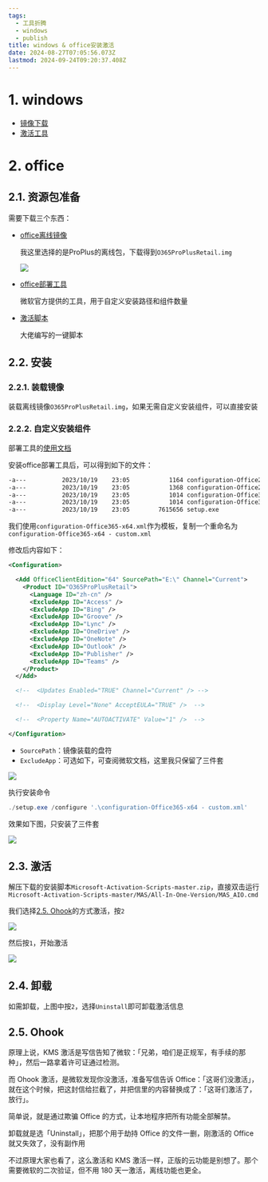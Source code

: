 ```yaml
---
tags:
  - 工具折腾
  - windows
  - publish
title: windows & office安装激活
date: 2024-08-27T07:05:56.073Z
lastmod: 2024-09-24T09:20:37.408Z
---
```

# 1. windows

* [镜像下载](https://hellowindows.cn/)
* [激活工具](https://cmwtat.cloudmoe.com/cn.html)

# 2. office

## 2.1. 资源包准备

需要下载三个东西：

* [office离线镜像](https://massgrave.dev/office_c2r_links.html)

  我这里选择的是ProPlus的离线包，下载得到`O365ProPlusRetail.img`

  ![](/images/03%20Resource/windows%20&%20office%E5%AE%89%E8%A3%85%E6%BF%80%E6%B4%BB.assets/ad0ac37064292740d0959f79aeda01d8_MD5.png)

* [office部署工具](https://www.microsoft.com/en-us/download/details.aspx?id=49117)

  微软官方提供的工具，用于自定义安装路径和组件数量

* [激活脚本](https://github.com/massgravel/Microsoft-Activation-Scripts/archive/refs/heads/master.zip)

  大佬编写的一键脚本

## 2.2. 安装

### 2.2.1. 装载镜像

装载离线镜像`O365ProPlusRetail.img`，如果无需自定义安装组件，可以直接安装

### 2.2.2. 自定义安装组件

部署工具的[使用文档](https://learn.microsoft.com/zh-cn/deployoffice/office-deployment-tool-configuration-options#product-element)

安装office部署工具后，可以得到如下的文件：

```bash
-a---          2023/10/19    23:05           1164 configuration-Office2019Enterprise.xml
-a---          2023/10/19    23:05           1368 configuration-Office2021Enterprise.xml
-a---          2023/10/19    23:05           1014 configuration-Office365-x64.xml
-a---          2023/10/19    23:05           1014 configuration-Office365-x86.xml
-a---          2023/10/19    23:05        7615656 setup.exe
```

我们使用`configuration-Office365-x64.xml`作为模板，复制一个重命名为`configuration-Office365-x64 - custom.xml`

修改后内容如下：

```xml
<Configuration>

  <Add OfficeClientEdition="64" SourcePath="E:\" Channel="Current">
    <Product ID="O365ProPlusRetail">
      <Language ID="zh-cn" />
      <ExcludeApp ID="Access" />
      <ExcludeApp ID="Bing" />
      <ExcludeApp ID="Groove" />
      <ExcludeApp ID="Lync" />
      <ExcludeApp ID="OneDrive" />
      <ExcludeApp ID="OneNote" />
      <ExcludeApp ID="Outlook" />
      <ExcludeApp ID="Publisher" />
      <ExcludeApp ID="Teams" />
    </Product>
  </Add>

  <!--  <Updates Enabled="TRUE" Channel="Current" /> -->

  <!--  <Display Level="None" AcceptEULA="TRUE" />  -->

  <!--  <Property Name="AUTOACTIVATE" Value="1" />  -->

</Configuration>
```

* `SourcePath`：镜像装载的盘符
* `ExcludeApp`：可选如下，可查阅微软文档，这里我只保留了三件套

![](/images/03%20Resource/windows%20&%20office%E5%AE%89%E8%A3%85%E6%BF%80%E6%B4%BB.assets/46689e7e5f87f9d3af95ec2e81a5d635_MD5.png)

执行安装命令

```powershell
./setup.exe /configure '.\configuration-Office365-x64 - custom.xml'
```

效果如下图，只安装了三件套

![](/images/03%20Resource/windows%20&%20office%E5%AE%89%E8%A3%85%E6%BF%80%E6%B4%BB.assets/3f76cbba47c5b23e1074f7ee7f9f4e96_MD5.png)

## 2.3. 激活

解压下载的安装脚本`Microsoft-Activation-Scripts-master.zip`，直接双击运行`Microsoft-Activation-Scripts-master/MAS/All-In-One-Version/MAS_AIO.cmd`

我们选择[2.5. Ohook](#2.5.%20Ohook)的方式激活，按`2`

![](/images/03%20Resource/windows%20&%20office%E5%AE%89%E8%A3%85%E6%BF%80%E6%B4%BB.assets/5261e2978a3415c8c415d6b527ed533c_MD5.png)

然后按`1`，开始激活

![](/images/03%20Resource/windows%20&%20office%E5%AE%89%E8%A3%85%E6%BF%80%E6%B4%BB.assets/9dcc693246e28f965d57b014a91aa705_MD5.png)

## 2.4. 卸载

如需卸载，上图中按`2`，选择`Uninstall`即可卸载激活信息

## 2.5. Ohook

原理上说，KMS 激活是写信告知了微软：「兄弟，咱们是正规军，有手续的那种」，然后一路拿着许可证通过检测。

而 Ohook 激活，是微软发现你没激活，准备写信告诉 Office：「这哥们没激活」，就在这个时候，把这封信给拦截了，并把信里的内容替换成了：「这哥们激活了，放行」。

简单说，就是通过欺骗 Office 的方式，让本地程序把所有功能全部解禁。

卸载就是选「Uninstall」，把那个用于劫持 Office 的文件一删，刚激活的 Office 就又失效了，没有副作用

不过原理大家也看了，这么激活和 KMS 激活一样，正版的云功能是别想了。那个需要微软的二次验证，但不用 180 天一激活，离线功能也更全。
